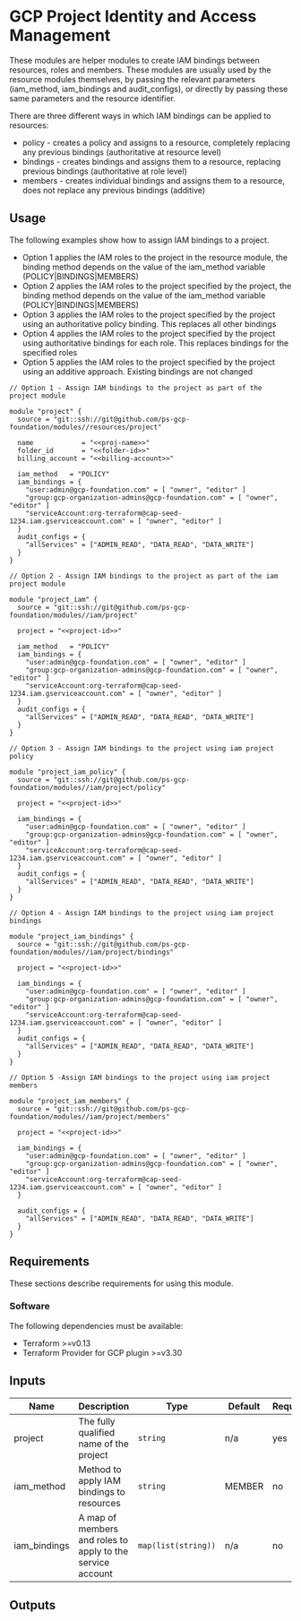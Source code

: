 # GCP Project Identity and Access Management

These modules are helper modules to create IAM bindings between resources, roles and members. These modules are usually used by the resource modules themselves, by passing the relevant parameters (iam_method, iam_bindings and audit_configs), or directly by passing these same parameters and the resource identifier. 

There are three different ways in which IAM bindings can be applied to resources:
* policy  - creates a policy and assigns to a resource, completely replacing any previous bindings (authoritative at resource level)
* bindings - creates bindings and assigns them to a resource, replacing previous bindings (authoritative at role level)
* members  - creates individual bindings and assigns them to a resource, does not replace any previous bindings (additive)
## Usage

The following examples show how to assign IAM bindings to a project.
* Option 1 applies the IAM roles to the project in the resource module, the binding method depends on the value of the iam_method variable (POLICY|BINDINGS|MEMBERS)
* Option 2 applies the IAM roles to the project specified by the project, the binding method depends on the value of the iam_method variable (POLICY|BINDINGS|MEMBERS)
* Option 3 applies the IAM roles to the project specified by the project using an authoritative policy binding. This replaces all other bindings
* Option 4 applies the IAM roles to the project specified by the project using authoritative bindings for each role. This replaces bindings for the specified roles
* Option 5 applies the IAM roles to the project specified by the project using an additive approach. Existing bindings are not changed  


```hcl
// Option 1 - Assign IAM bindings to the project as part of the project module

module "project" {
  source = "git::ssh://git@github.com/ps-gcp-foundation/modules//resources/project"

  name            = "<<proj-name>>"
  folder_id       = "<<folder-id>>"
  billing_account = "<<billing-account>>"

  iam_method   = "POLICY"
  iam_bindings = {
    "user:admin@gcp-foundation.com" = [ "owner", "editor" ]
    "group:gcp-organization-admins@gcp-foundation.com" = [ "owner", "editor" ]
    "serviceAccount:org-terraform@cap-seed-1234.iam.gserviceaccount.com" = [ "owner", "editor" ]
  }
  audit_configs = {
    "allServices" = ["ADMIN_READ", "DATA_READ", "DATA_WRITE"]
  }
}

// Option 2 - Assign IAM bindings to the project as part of the iam project module

module "project_iam" {
  source = "git::ssh://git@github.com/ps-gcp-foundation/modules//iam/project"

  project = "<<project-id>>"

  iam_method   = "POLICY"
  iam_bindings = {
    "user:admin@gcp-foundation.com" = [ "owner", "editor" ]
    "group:gcp-organization-admins@gcp-foundation.com" = [ "owner", "editor" ]
    "serviceAccount:org-terraform@cap-seed-1234.iam.gserviceaccount.com" = [ "owner", "editor" ]
  }
  audit_configs = {
    "allServices" = ["ADMIN_READ", "DATA_READ", "DATA_WRITE"]
  }
}

// Option 3 - Assign IAM bindings to the project using iam project policy

module "project_iam_policy" {
  source = "git::ssh://git@github.com/ps-gcp-foundation/modules//iam/project/policy"

  project = "<<project-id>>"

  iam_bindings = {
    "user:admin@gcp-foundation.com" = [ "owner", "editor" ]
    "group:gcp-organization-admins@gcp-foundation.com" = [ "owner", "editor" ]
    "serviceAccount:org-terraform@cap-seed-1234.iam.gserviceaccount.com" = [ "owner", "editor" ]
  }
  audit_configs = {
    "allServices" = ["ADMIN_READ", "DATA_READ", "DATA_WRITE"]
  }
}

// Option 4 - Assign IAM bindings to the project using iam project bindings

module "project_iam_bindings" {
  source = "git::ssh://git@github.com/ps-gcp-foundation/modules//iam/project/bindings"

  project = "<<project-id>>"

  iam_bindings = {
    "user:admin@gcp-foundation.com" = [ "owner", "editor" ]
    "group:gcp-organization-admins@gcp-foundation.com" = [ "owner", "editor" ]
    "serviceAccount:org-terraform@cap-seed-1234.iam.gserviceaccount.com" = [ "owner", "editor" ]
  }
  audit_configs = {
    "allServices" = ["ADMIN_READ", "DATA_READ", "DATA_WRITE"]
  }
}

// Option 5 -Assign IAM bindings to the project using iam project members

module "project_iam_members" {
  source = "git::ssh://git@github.com/ps-gcp-foundation/modules//iam/project/members"

  project = "<<project-id>>"

  iam_bindings = {
    "user:admin@gcp-foundation.com" = [ "owner", "editor" ]
    "group:gcp-organization-admins@gcp-foundation.com" = [ "owner", "editor" ]
    "serviceAccount:org-terraform@cap-seed-1234.iam.gserviceaccount.com" = [ "owner", "editor" ]
  }

  audit_configs = {
    "allServices" = ["ADMIN_READ", "DATA_READ", "DATA_WRITE"]
  }
}
```
## Requirements

These sections describe requirements for using this module.

### Software

The following dependencies must be available:

- Terraform >=v0.13
- Terraform Provider for GCP plugin >=v3.30

## Inputs

| Name          | Description                                                        | Type                 | Default | Required |
|---------------|--------------------------------------------------------------------|----------------------|---------|----------|
| project       | The fully qualified name of the project                            | `string`             | n/a     | yes      |
| iam_method    | Method to apply IAM bindings to resources                          | `string`             | MEMBER  | no       |
| iam_bindings  | A map of members and roles to apply to the service account         | `map(list(string))`  | n/a     | no       |

## Outputs

